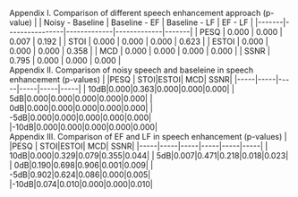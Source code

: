 Appendix I. Comparison of different speech enhancement approach (p-value)
|       | Noisy - Baseline | Baseline - EF | Baseline - LF | EF - LF |
|-------|----------------|-------------|-------------|-------|
| PESQ  | 0.000          | 0.000       | 0.007       | 0.192 |
| STOI  | 0.000          | 0.000       | 0.000       | 0.623 |
| ESTOI | 0.000          | 0.000       | 0.000       | 0.358 |
| MCD   | 0.000          | 0.000       | 0.000       | 0.000 |
| SSNR  | 0.795          | 0.000       | 0.000       | 0.000 |
<br>
Appendix II. Comparison of noisy speech and baseleine in speech enhancement (p-values) 
|     |PESQ | STOI|ESTOI|  MCD| SSNR|
|-----|-----|-----|-----|-----|-----|
| 10dB|0.000|0.363|0.000|0.000|0.000|
|  5dB|0.000|0.000|0.000|0.000|0.000|
|  0dB|0.000|0.000|0.000|0.000|0.000|
| -5dB|0.000|0.000|0.000|0.000|0.000|
|-10dB|0.000|0.000|0.000|0.000|0.000|
<br>
Appendix III. Comparison of EF and LF in speech enhancement (p-values) 
|     |PESQ | STOI|ESTOI|  MCD| SSNR|
|-----|-----|-----|-----|-----|-----|
| 10dB|0.000|0.329|0.079|0.355|0.044|
|  5dB|0.007|0.471|0.218|0.018|0.023|
|  0dB|0.190|0.698|0.906|0.001|0.009|
| -5dB|0.902|0.624|0.086|0.000|0.005|
|-10dB|0.074|0.010|0.000|0.000|0.010|
